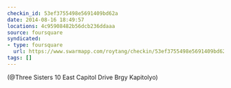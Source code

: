 ```yaml
---
checkin_id: 53ef3755498e5691409bd62a
date: 2014-08-16 18:49:57
locations: 4c95908482b56dcb236ddaaa
source: foursquare
syndicated:
- type: foursquare
  url: https://www.swarmapp.com/roytang/checkin/53ef3755498e5691409bd62a
tags: []
---
```


 (@Three Sisters 10 East Capitol Drive Brgy Kapitolyo)